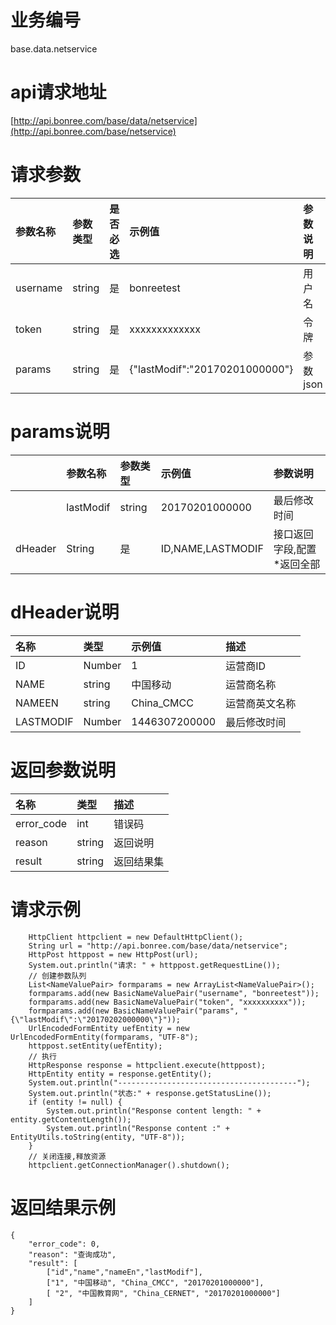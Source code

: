 # **业务编号**

base.data.netservice

# **api请求地址**

[http://api.bonree.com/base/data/netservice](http://api.bonree.com/base/netservice)

# **请求参数**

| 参数名称 | 参数类型 | 是否必选 | 示例值 | 参数说明 |
| :--- | :--- | :--- | :--- | :--- |
| username | string | 是 | bonreetest | 用户名 |
| token | string | 是 | xxxxxxxxxxxxx | 令牌 |
| params | string | 是 | {"lastModif":"20170201000000"} | 参数json |

# **params说明**

|  | 参数名称 | 参数类型 | 示例值 | 参数说明 |
| :--- | :--- | :--- | :--- | :--- |
|  | lastModif | string | 20170201000000 | 最后修改时间 |
| dHeader | String | 是 | ID,NAME,LASTMODIF | 接口返回字段,配置\*返回全部 |

# **dHeader说明**

| 名称 | 类型 | 示例值 | 描述 |
| :--- | :--- | :--- | :--- |
| ID | Number | 1 | 运营商ID |
| NAME | string | 中国移动 | 运营商名称 |
| NAMEEN | string | China\_CMCC | 运营商英文名称 |
| LASTMODIF | Number | 1446307200000 | 最后修改时间 |

# **返回参数说明**

| 名称 | 类型 | 描述 |
| :--- | :--- | :--- |
| error\_code | int | 错误码 |
| reason | string | 返回说明 |
| result | string | 返回结果集 |

# **请求示例**

```
    HttpClient httpclient = new DefaultHttpClient();
    String url = "http://api.bonree.com/base/data/netservice";
    HttpPost httppost = new HttpPost(url);
    System.out.println("请求: " + httppost.getRequestLine());
    // 创建参数队列
    List<NameValuePair> formparams = new ArrayList<NameValuePair>();
    formparams.add(new BasicNameValuePair("username", "bonreetest"));
    formparams.add(new BasicNameValuePair("token", "xxxxxxxxxx"));
    formparams.add(new BasicNameValuePair("params", "{\"lastModif\":\"20170202000000\"}"));
    UrlEncodedFormEntity uefEntity = new UrlEncodedFormEntity(formparams, "UTF-8");
    httppost.setEntity(uefEntity);
    // 执行
    HttpResponse response = httpclient.execute(httppost);
    HttpEntity entity = response.getEntity();
    System.out.println("----------------------------------------");
    System.out.println("状态:" + response.getStatusLine());
    if (entity != null) {
        System.out.println("Response content length: " + entity.getContentLength());
        System.out.println("Response content :" + EntityUtils.toString(entity, "UTF-8"));
    }
    // 关闭连接,释放资源
    httpclient.getConnectionManager().shutdown();
```

# **返回结果示例**

```
{
    "error_code": 0,
    "reason": "查询成功",
    "result": [
        ["id","name","nameEn","lastModif"],
        ["1", "中国移动", "China_CMCC", "20170201000000"],
        [ "2", "中国教育网", "China_CERNET", "20170201000000"]
    ]
}
```



